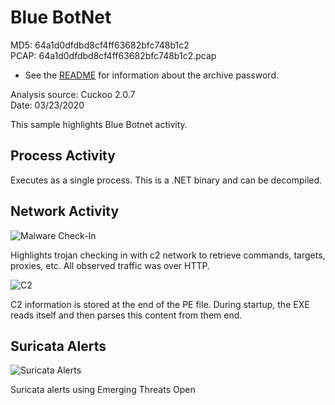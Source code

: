 # Blue BotNet

MD5: 64a1d0dfdbd8cf4ff63682bfc748b1c2  
PCAP: 64a1d0dfdbd8cf4ff63682bfc748b1c2.pcap  

* See the [README](https://github.com/jstrosch/malware-samples) for information about the archive password.  

Analysis source: Cuckoo 2.0.7  
Date: 03/23/2020

This sample highlights Blue Botnet activity. 

## Process Activity

Executes as a single process. This is a .NET binary and can be decompiled.


## Network Activity

![Malware Check-In](https://user-images.githubusercontent.com/1920756/77499579-81911800-6e20-11ea-9d48-2e78b50bd323.png)  

Highlights trojan checking in with c2 network to retrieve commands, targets, proxies, etc. All observed traffic was over HTTP.  

![C2](https://user-images.githubusercontent.com/1920756/77499714-d5036600-6e20-11ea-8500-3b3329ddefa8.png)

C2 information is stored at the end of the PE file. During startup, the EXE reads itself and then parses this content from them end.

## Suricata Alerts

![Suricata Alerts](https://user-images.githubusercontent.com/1920756/77499731-e0569180-6e20-11ea-9c02-2c9b5a1d7f1b.png)  

Suricata alerts using Emerging Threats Open